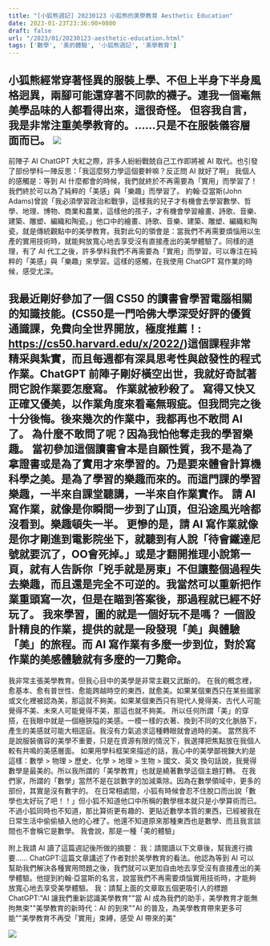 ```yaml
---
title: "[小狐熊週記] 20230123 小狐熊的美學教育 Aesthetic Education"
date: 2023-01-23T23:36:00+0800
draft: false
url: "/2023/01/20230123-aesthetic-education.html"
tags: ['數學', '美的體驗', '小狐熊週記', '美學教育']
---
```


小狐熊經常穿著怪異的服裝上學、不但上半身下半身風格迥異，兩腳可能還穿著不同款的襪子。連我一個毫無美學品味的人都看得出來，這很奇怪。
但容我自言，我是非常注重美學教育的。……只是不在服裝儀容層面而已。
![](https://blogger.googleusercontent.com/img/b/R29vZ2xl/AVvXsEiNHzoMRG4eiinpcCqKtaIg8ud-0p9HWroNMcFn7Cc64BEnsbuJM3Fx9m6R4h7fd-0hDGzHKi6jYaPlp4efbgBIX11Qg2K6fR2sn_FDxhGFAaCHkMZXcq9k349wW-X4fYT1rtR9faiHH-O1Y7Kj0OqGJ6XWya3C_VW24AmTLliFz6_VmqL6-9n8wFLb/s320/1674373454562.jpg)
--
前陣子 AI ChatGPT 大紅之際，許多人紛紛戰兢自己工作即將被 AI 取代。也引發了部份學科一陣反思：「我這麼努力學這個要幹嘛？反正問 AI 就好了啊」
我個人的感觸是：等到 AI 什麼都會的時候，我們就終於不再需要為「實用」而學習了！我們終於可以為了純粹的「美感」與「樂趣」而學習了。
約翰·亞當斯(John Adams)曾說「我必須學習政治和戰爭，這樣我的兒子才有機會去學習數學、哲學、地理、博物、商業和農業，這樣他的孩子，才有機會學習繪畫、詩歌、音樂、建築、雕塑、編織和陶瓷。」他口中的繪畫、詩歌、音樂、建築、雕塑、編織和陶瓷，就是傳統觀點中的美學教育。我對此句的領會是：當我們不再需要煩惱用以生產的實用技術時，就能夠放寬心地去享受沒有直接產出的美學體驗了。同樣的道理，有了 AI 代工之後，許多學科我們不再需要為「實用」而學習，可以專注在純粹的「美感」與「樂趣」來學習。這樣的感觸，在我使用 ChatGPT 寫作業的時候，感受尤深。

我最近剛好參加了一個 CS50 的讀書會學習電腦相關的知識技能。(CS50是一門哈佛大學深受好評的優質通識課，免費向全世界開放，極度推薦！: https://cs50.harvard.edu/x/2022/)這個課程非常精采與紮實，而且每週都有深具思考性與啟發性的程式作業。ChatGPT 前陣子剛好橫空出世，我就好奇試著問它說作業要怎麼寫。
作業就被秒殺了。
寫得又快又正確又優美，以作業角度來看毫無瑕疵。但我問完之後十分後悔。後來幾次的作業中，我都再也不敢問 AI 了。
為什麼不敢問了呢？因為我怕他奪走我的學習樂趣。
當初參加這個讀書會本是自願性質，我不是為了拿證書或是為了實用才來學習的。乃是要來體會計算機科學之美。是為了學習的樂趣而來的。而這門課的學習樂趣，一半來自課堂聽講，一半來自作業實作。
請 AI 寫作業，就像是你瞬間一步到了山頂，但沿途風光啥都沒看到。樂趣頓失一半。
更慘的是，請 AI 寫作業就像是你才剛進到電影院坐下，就聽到有人說「待會鐵達尼號就要沉了，OO會死掉。」或是才翻開推理小說第一頁，就有人告訴你「兇手就是房東」不但讓整個過程失去樂趣，而且還是完全不可逆的。我當然可以重新把作業重頭寫一次，但是在瞄到答案後，那過程就已經不好玩了。
我來學習，圖的就是一個好玩不是嗎？
一個設計精良的作業，提供的就是一段發現「美」與體驗「美」的旅程。而 AI 寫作業有多麼一步到位，對於寫作業的美感體驗就有多麼的一刀斃命。
--
我非常主張美學教育。但我心目中的美學是非常主觀又武斷的。
在我的概念裡，愈基本、愈有普世性、愈能跨越時空的東西，就愈美。如果某個東西只在某些國家或文化裡被認為美，那這就不夠美。如果某個東西只有現代人覺得美、古代人可能覺得不美、未來人可能覺得不美，那這也就不夠美。
所以任何所謂「美」的穿搭，在我眼中就是一個極狹隘的美感。一模一樣的衣著、換到不同的文化脈胳下，產生的美感就可能大相逕庭。我沒有力氣追求這種轉眼就會過時的美。
當然我不是說服裝儀容的美學不重要，只是在資源有限的情況下，我選擇把焦點放在我個人較有共鳴的美感層面。
如果用學科框架來描述的話，我心中的美學鄙視鍊大約是這樣：數學 > 物理 > 歷史、化學 > 地理 > 生物 > 國文、英文
換句話說，我覺得數學是最美的。所以我所謂的「美學教育」也就是繞著數學這個主題打轉。
在我們家，所謂的「數學」當然不是在談數字的加減乘除。因為在數學領域中，更多的部份，其實是沒有數字的。
在日常相處間，小狐有時候會忍不住脫口而出說「數學也太好玩了吧！！」但小狐不知道他口中所稱的數學根本就只是小學算術而已。
不過小狐同時也不知道，那比算術更有趣的、更貼近數學本質的東西，已經被我在日常生活中偷偷植入他的心裡了。他還不知道原來那種東西也是數學、而且我言談間也不會稱它是數學。
我會說，那是一種「美的體驗」



附上我請 AI 讀了這篇週記後所做的摘要：
我：請閱讀以下文章後，幫我進行摘要……
ChatGPT:這篇文章講述了作者對於美學教育的看法。他認為等到 AI 可以幫助我們解決各種實用問題之後，我們就可以更加自由地去享受沒有直接產出的美學體驗。他提到約翰·亞當斯的名言，說當我們不再需要煩惱實用技術時，才能夠放寬心地去享受美學體驗。
我：請幫上面的文章取五個更吸引人的標題
ChatGPT:"AI 讓我們重新認識美學教育""當 AI 成為我們的助手，美學教育才能無拘無束""美學教育的新時代：AI 的到來""AI 的普及，為美學教育帶來更多可能""美學教育不再受「實用」束縛，感受 AI 帶來的美"

![](https://blogger.googleusercontent.com/img/a/AVvXsEh8ghfin8PQnaRn5oN_MnOshkwQwsdMc5V37hlCrGYoS918ZjxULYtmh0fSZtfv9nRrF4pbfdPa0IxZVhDmR5wGJ4j3dUrkDfbyoEtA85WkAAhCECQqQ82ExMzb28F8IAXM8m_aAUVwC14K12crQ7A4boul3NI3uWGkyFbkPpxyCoUmXIrUUp7D1qf7)


